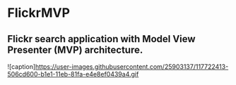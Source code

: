 # FlickrMVP
## Flickr search application with Model View Presenter (MVP) architecture. 
![caption]https://user-images.githubusercontent.com/25903137/117722413-506cd600-b1e1-11eb-81fa-e4e8ef0439a4.gif

